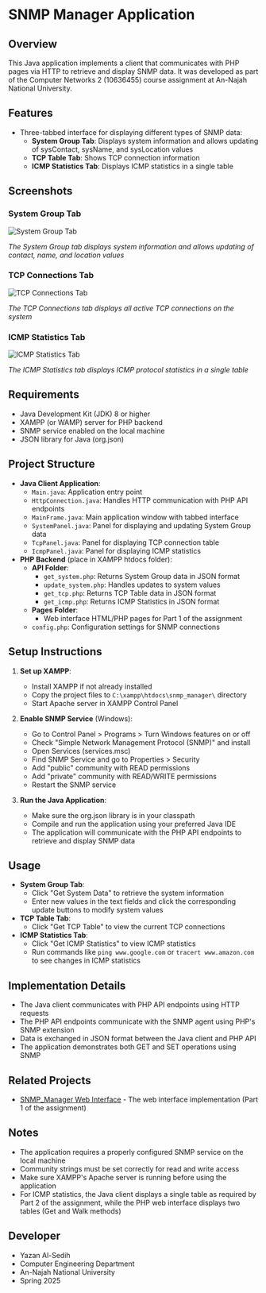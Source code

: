 # SNMP Manager Application

## Overview
This Java application implements a client that communicates with PHP pages via HTTP to retrieve and display SNMP data. It was developed as part of the Computer Networks 2 (10636455) course assignment at An-Najah National University.

## Features
- Three-tabbed interface for displaying different types of SNMP data:
  - **System Group Tab**: Displays system information and allows updating of sysContact, sysName, and sysLocation values
  - **TCP Table Tab**: Shows TCP connection information 
  - **ICMP Statistics Tab**: Displays ICMP statistics in a single table

## Screenshots

### System Group Tab
![System Group Tab](https://github.com/user-attachments/assets/0e3586c0-342a-4c34-bcd8-1d5e912aa7b3)

*The System Group tab displays system information and allows updating of contact, name, and location values*

### TCP Connections Tab
![TCP Connections Tab](https://github.com/user-attachments/assets/1468e603-26f0-45ee-af16-d988a26f70e1)

*The TCP Connections tab displays all active TCP connections on the system*

### ICMP Statistics Tab
![ICMP Statistics Tab](https://github.com/user-attachments/assets/58934100-2180-4a4b-a4c1-9d45050473a0)

*The ICMP Statistics tab displays ICMP protocol statistics in a single table*

## Requirements
- Java Development Kit (JDK) 8 or higher
- XAMPP (or WAMP) server for PHP backend
- SNMP service enabled on the local machine
- JSON library for Java (org.json)

## Project Structure
- **Java Client Application**:
  - `Main.java`: Application entry point
  - `HttpConnection.java`: Handles HTTP communication with PHP API endpoints
  - `MainFrame.java`: Main application window with tabbed interface
  - `SystemPanel.java`: Panel for displaying and updating System Group data
  - `TcpPanel.java`: Panel for displaying TCP connection table
  - `IcmpPanel.java`: Panel for displaying ICMP statistics
- **PHP Backend** (place in XAMPP htdocs folder):
  - **API Folder**:
    - `get_system.php`: Returns System Group data in JSON format
    - `update_system.php`: Handles updates to system values
    - `get_tcp.php`: Returns TCP Table data in JSON format
    - `get_icmp.php`: Returns ICMP Statistics in JSON format
  - **Pages Folder**:
    - Web interface HTML/PHP pages for Part 1 of the assignment
  - `config.php`: Configuration settings for SNMP connections

## Setup Instructions
1. **Set up XAMPP**:
   - Install XAMPP if not already installed
   - Copy the project files to `C:\xampp\htdocs\snmp_manager\` directory
   - Start Apache server in XAMPP Control Panel

2. **Enable SNMP Service** (Windows):
   - Go to Control Panel > Programs > Turn Windows features on or off
   - Check "Simple Network Management Protocol (SNMP)" and install
   - Open Services (services.msc)
   - Find SNMP Service and go to Properties > Security
   - Add "public" community with READ permissions
   - Add "private" community with READ/WRITE permissions
   - Restart the SNMP service

3. **Run the Java Application**:
   - Make sure the org.json library is in your classpath
   - Compile and run the application using your preferred Java IDE
   - The application will communicate with the PHP API endpoints to retrieve and display SNMP data

## Usage
- **System Group Tab**:
  - Click "Get System Data" to retrieve the system information
  - Enter new values in the text fields and click the corresponding update buttons to modify system values
- **TCP Table Tab**:
  - Click "Get TCP Table" to view the current TCP connections
- **ICMP Statistics Tab**:
  - Click "Get ICMP Statistics" to view ICMP statistics
  - Run commands like `ping www.google.com` or `tracert www.amazon.com` to see changes in ICMP statistics

## Implementation Details
- The Java client communicates with PHP API endpoints using HTTP requests
- The PHP API endpoints communicate with the SNMP agent using PHP's SNMP extension
- Data is exchanged in JSON format between the Java client and PHP API
- The application demonstrates both GET and SET operations using SNMP

## Related Projects
- [SNMP_Manager Web Interface](https://github.com/University-Experience/SNMP_Manager) - The web interface implementation (Part 1 of the assignment)

## Notes
- The application requires a properly configured SNMP service on the local machine
- Community strings must be set correctly for read and write access
- Make sure XAMPP's Apache server is running before using the application
- For ICMP statistics, the Java client displays a single table as required by Part 2 of the assignment, while the PHP web interface displays two tables (Get and Walk methods)

## Developer
- Yazan Al-Sedih
- Computer Engineering Department
- An-Najah National University
- Spring 2025
